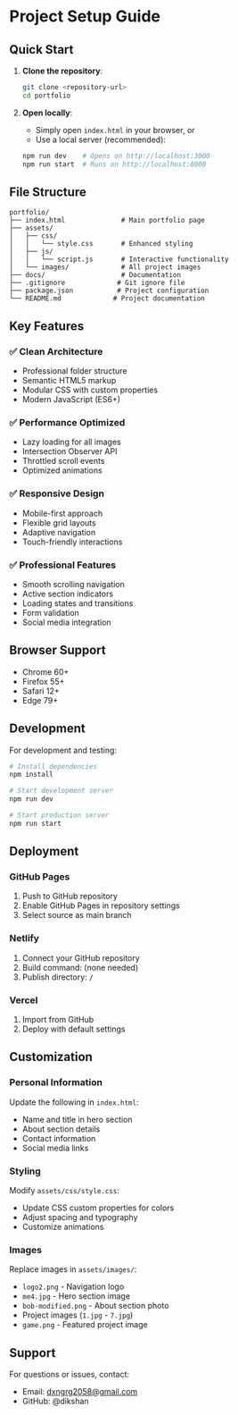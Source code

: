 # Project Setup Guide

## Quick Start

1. **Clone the repository**:

    ```bash
    git clone <repository-url>
    cd portfolio
    ```

2. **Open locally**:
    - Simply open `index.html` in your browser, or
    - Use a local server (recommended):
    ```bash
    npm run dev    # Opens on http://localhost:3000
    npm run start  # Runs on http://localhost:8000
    ```

## File Structure

```
portfolio/
├── index.html              # Main portfolio page
├── assets/
│   ├── css/
│   │   └── style.css       # Enhanced styling
│   ├── js/
│   │   └── script.js       # Interactive functionality
│   └── images/             # All project images
├── docs/                   # Documentation
├── .gitignore             # Git ignore file
├── package.json           # Project configuration
└── README.md             # Project documentation
```

## Key Features

### ✅ Clean Architecture

-   Professional folder structure
-   Semantic HTML5 markup
-   Modular CSS with custom properties
-   Modern JavaScript (ES6+)

### ✅ Performance Optimized

-   Lazy loading for all images
-   Intersection Observer API
-   Throttled scroll events
-   Optimized animations

### ✅ Responsive Design

-   Mobile-first approach
-   Flexible grid layouts
-   Adaptive navigation
-   Touch-friendly interactions

### ✅ Professional Features

-   Smooth scrolling navigation
-   Active section indicators
-   Loading states and transitions
-   Form validation
-   Social media integration

## Browser Support

-   Chrome 60+
-   Firefox 55+
-   Safari 12+
-   Edge 79+

## Development

For development and testing:

```bash
# Install dependencies
npm install

# Start development server
npm run dev

# Start production server
npm run start
```

## Deployment

### GitHub Pages

1. Push to GitHub repository
2. Enable GitHub Pages in repository settings
3. Select source as main branch

### Netlify

1. Connect your GitHub repository
2. Build command: (none needed)
3. Publish directory: `/`

### Vercel

1. Import from GitHub
2. Deploy with default settings

## Customization

### Personal Information

Update the following in `index.html`:

-   Name and title in hero section
-   About section details
-   Contact information
-   Social media links

### Styling

Modify `assets/css/style.css`:

-   Update CSS custom properties for colors
-   Adjust spacing and typography
-   Customize animations

### Images

Replace images in `assets/images/`:

-   `logo2.png` - Navigation logo
-   `me4.jpg` - Hero section image
-   `bob-modified.png` - About section photo
-   Project images (`1.jpg` - `7.jpg`)
-   `game.png` - Featured project image

## Support

For questions or issues, contact:

-   Email: dxngrg2058@gmail.com
-   GitHub: @dikshan
